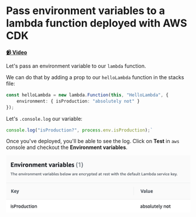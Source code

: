 # Pass environment variables to a lambda function deployed with AWS CDK

**[📹 Video](https://egghead.io/lessons/aws-pass-environment-variables-to-a-lambda-function-deployed-with-aws-cdk)**

Let's pass an environment variable to our `lambda` function.

We can do that by adding a prop to our `helloLambda` function in the stacks file:

```ts
const helloLambda = new lambda.Function(this, "HelloLambda", {
    environment: { isProduction: "absolutely not" }
});
```

Let's `.console.log` our variable:
```ts
console.log("isProduction?", process.env.isProduction);`
```

Once you've deployed, you'll be able to see the log. Click on **Test** in `aws` console  and checkout the **Environment variables**.

![img](/images/env.png)